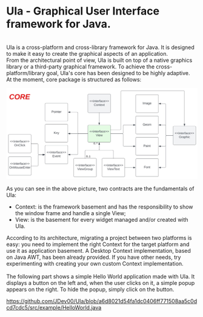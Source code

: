 # UIa - Graphical User Interface framework for Java.
<br>
UIa is a cross-platform and cross-library framework for Java. It is designed to make it easy to create the graphical aspects of an application.
<br>
From the architectural point of view, UIa is built on top of a native graphics library or a third-party graphical framework. To achieve the cross-platform/library goal, UIa's core has been designed to be
highly adaptive.
<br>
At the moment, core package is structured as follows:

![Screenshot](docs/UIa_Core.jpg)

As you can see in the above picture, two contracts are the fundamentals of UIa:
<ul>
  <li>Context: is the framework basement and has the responsibility to show the window frame and handle a single View;</li>
  <li>View: is the basement for every widget managed and/or created with UIa.</li>
</ul>

According to its architecture, migrating a project between two platforms is easy: you need to implement the right Context for the target platform and use it as application basement.
A Desktop Context implementation, based on Java AWT, has been already provided. If you have other needs, try experimenting with creating your own custom Context implementation.
<br>
<br>
The following part shows a simple Hello World application made with UIa. It displays a button on the left and, when the user clicks on it, a simple popup appears on the right. To hide the popup, simply click on the button.

https://github.com/JDev00/UIa/blob/a6d8021d54fa1dc0406ff771508aa5c0dcd7cdc5/src/example/HelloWorld.java